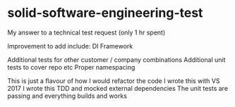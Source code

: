 # solid-software-engineering-test
My answer to a technical test request (only 1 hr spent)

Improvement to add include: 
DI Framework

Additional tests for other customer / company combinations
Additional unit tests to cover repo etc
Proper namespacing

This is just a flavour of how I would refactor the code
I wrote this with VS 2017
I wrote this TDD and mocked external dependencies
The unit tests are passing
 and everything builds and works